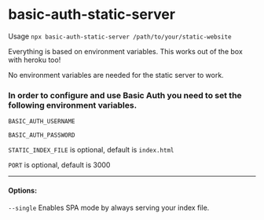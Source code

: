 # basic-auth-static-server

Usage `npx basic-auth-static-server /path/to/your/static-website`

Everything is based on environment variables.
This works out of the box with heroku too!

No environment variables are needed for the static server to work.

### In order to configure and use Basic Auth you need to set the following environment variables.

`BASIC_AUTH_USERNAME`

`BASIC_AUTH_PASSWORD`

`STATIC_INDEX_FILE` is optional, default is `index.html`

`PORT` is optional, default is 3000

---

#### Options:
  `--single` Enables SPA mode by always serving your index file.
